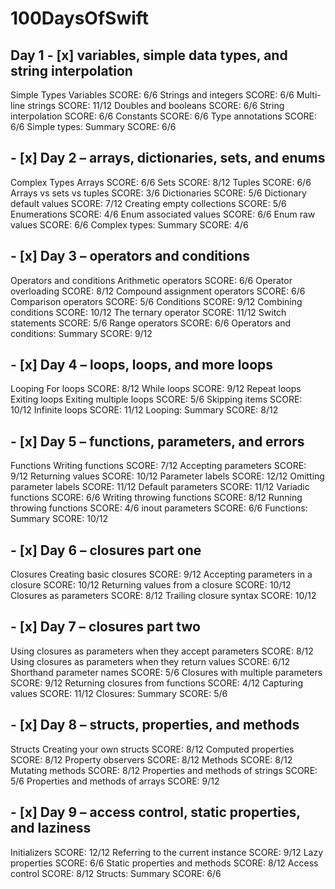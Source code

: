 # 100DaysOfSwift

## Day 1 - [x]  variables, simple data types, and string interpolation 

Simple Types
Variables
SCORE: 6/6
Strings and integers
SCORE: 6/6
Multi-line strings
SCORE: 11/12
Doubles and booleans
SCORE: 6/6
String interpolation
SCORE: 6/6
Constants
SCORE: 6/6
Type annotations
SCORE: 6/6
Simple types: Summary
SCORE: 6/6

## - [x] Day 2 – arrays, dictionaries, sets, and enums

Complex Types
Arrays
SCORE: 6/6
Sets
SCORE: 8/12
Tuples
SCORE: 6/6
Arrays vs sets vs tuples
SCORE: 3/6
Dictionaries
SCORE: 5/6
Dictionary default values
SCORE: 7/12
Creating empty collections
SCORE: 5/6
Enumerations
SCORE: 4/6
Enum associated values
SCORE: 6/6
Enum raw values
SCORE: 6/6
Complex types: Summary
SCORE: 4/6

## - [x] Day 3 – operators and conditions

Operators and conditions
Arithmetic operators
SCORE: 6/6
Operator overloading
SCORE: 8/12
Compound assignment operators
SCORE: 6/6
Comparison operators
SCORE: 5/6
Conditions
SCORE: 9/12
Combining conditions
SCORE: 10/12
The ternary operator
SCORE: 11/12
Switch statements
SCORE: 5/6
Range operators
SCORE: 6/6
Operators and conditions: Summary
SCORE: 9/12

## - [x] Day 4 – loops, loops, and more loops

Looping
For loops
SCORE: 8/12
While loops
SCORE: 9/12
Repeat loops
Exiting loops
Exiting multiple loops
SCORE: 5/6
Skipping items
SCORE: 10/12
Infinite loops
SCORE: 11/12
Looping: Summary
SCORE: 8/12

## - [x] Day 5 – functions, parameters, and errors

Functions
Writing functions
SCORE: 7/12
Accepting parameters
SCORE: 9/12
Returning values
SCORE: 10/12
Parameter labels
SCORE: 12/12
Omitting parameter labels
SCORE: 11/12
Default parameters
SCORE: 11/12
Variadic functions
SCORE: 6/6
Writing throwing functions
SCORE: 8/12
Running throwing functions
SCORE: 4/6
inout parameters
SCORE: 6/6
Functions: Summary
SCORE: 10/12

## - [x] Day 6 – closures part one

Closures
Creating basic closures
SCORE: 9/12
Accepting parameters in a closure
SCORE: 10/12
Returning values from a closure
SCORE: 10/12
Closures as parameters
SCORE: 8/12
Trailing closure syntax
SCORE: 10/12

## - [x] Day 7 – closures part two

Using closures as parameters when they accept parameters
SCORE: 8/12
Using closures as parameters when they return values
SCORE: 6/12
Shorthand parameter names
SCORE: 5/6
Closures with multiple parameters
SCORE: 9/12
Returning closures from functions
SCORE: 4/12
Capturing values
SCORE: 11/12
Closures: Summary
SCORE: 5/6

## - [x] Day 8 – structs, properties, and methods

Structs
Creating your own structs
SCORE: 8/12
Computed properties
SCORE: 8/12
Property observers
SCORE: 8/12
Methods
SCORE: 8/12
Mutating methods
SCORE: 8/12
Properties and methods of strings
SCORE: 5/6
Properties and methods of arrays
SCORE: 9/12

## - [x] Day 9 – access control, static properties, and laziness

Initializers
SCORE: 12/12
Referring to the current instance
SCORE: 9/12
Lazy properties
SCORE: 6/6
Static properties and methods
SCORE: 8/12
Access control
SCORE: 8/12
Structs: Summary
SCORE: 6/6


